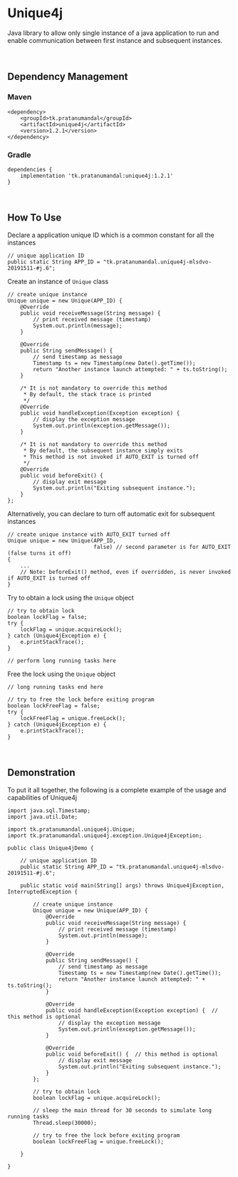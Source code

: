 # Unique4j

Java library to allow only single instance of a java application to run and enable communication between first instance and subsequent instances.

<br>

## Dependency Management

### Maven

    <dependency>
        <groupId>tk.pratanumandal</groupId>
        <artifactId>unique4j</artifactId>
        <version>1.2.1</version>
    </dependency>

### Gradle

    dependencies {
        implementation 'tk.pratanumandal:unique4j:1.2.1'
    }

<br>

## How To Use

Declare a application unique ID which is a common constant for all the instances

    // unique application ID
    public static String APP_ID = "tk.pratanumandal.unique4j-mlsdvo-20191511-#j.6";

Create an instance of <code>Unique</code> class

    // create unique instance
    Unique unique = new Unique(APP_ID) {
        @Override
        public void receiveMessage(String message) {
            // print received message (timestamp)
            System.out.println(message);
        }

        @Override
        public String sendMessage() {
            // send timestamp as message
            Timestamp ts = new Timestamp(new Date().getTime());
            return "Another instance launch attempted: " + ts.toString();
        }
        
        /* It is not mandatory to override this method
         * By default, the stack trace is printed
         */
        @Override
        public void handleException(Exception exception) {
            // display the exception message
            System.out.println(exception.getMessage());
        }

        /* It is not mandatory to override this method
         * By default, the subsequent instance simply exits
         * This method is not invoked if AUTO_EXIT is turned off
         */
        @Override
        public void beforeExit() {
            // display exit message
            System.out.println("Exiting subsequent instance.");
        }
    };
   
Alternatively, you can declare to turn off automatic exit for subsequent instances

    // create unique instance with AUTO_EXIT turned off
    Unique unique = new Unique(APP_ID,
                               false) // second parameter is for AUTO_EXIT (false turns it off)
    { 
        ...
        // Note: beforeExit() method, even if overridden, is never invoked if AUTO_EXIT is turned off
    }
   
Try to obtain a lock using the <code>Unique</code> object
    
    // try to obtain lock
    boolean lockFlag = false;
    try {
        lockFlag = unique.acquireLock();
    } catch (Unique4jException e) {
        e.printStackTrace();
    }
    
    // perform long running tasks here
    
Free the lock using the <code>Unique</code> object
    
    // long running tasks end here
    
    // try to free the lock before exiting program
    boolean lockFreeFlag = false;
    try {
        lockFreeFlag = unique.freeLock();
    } catch (Unique4jException e) {
        e.printStackTrace();
    }

<br>

## Demonstration

To put it all together, the following is a complete example of the usage and capabilities of Unique4j

    import java.sql.Timestamp;
    import java.util.Date;
    
    import tk.pratanumandal.unique4j.Unique;
    import tk.pratanumandal.unique4j.exception.Unique4jException;
    
    public class Unique4jDemo {
    
        // unique application ID
        public static String APP_ID = "tk.pratanumandal.unique4j-mlsdvo-20191511-#j.6";

        public static void main(String[] args) throws Unique4jException, InterruptedException {

            // create unique instance
            Unique unique = new Unique(APP_ID) {
                @Override
                public void receiveMessage(String message) {
                    // print received message (timestamp)
                    System.out.println(message);
                }

                @Override
                public String sendMessage() {
                    // send timestamp as message
                    Timestamp ts = new Timestamp(new Date().getTime());
                    return "Another instance launch attempted: " + ts.toString();
                }

                @Override
                public void handleException(Exception exception) {  // this method is optional
                    // display the exception message
                    System.out.println(exception.getMessage());
                }

                @Override
                public void beforeExit() {  // this method is optional
                    // display exit message
                    System.out.println("Exiting subsequent instance.");
                }
            };

            // try to obtain lock
            boolean lockFlag = unique.acquireLock();

            // sleep the main thread for 30 seconds to simulate long running tasks
            Thread.sleep(30000);

            // try to free the lock before exiting program
            boolean lockFreeFlag = unique.freeLock();

        }
	
    }
